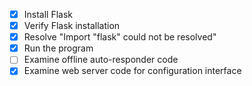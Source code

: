 - [x] Install Flask
- [x] Verify Flask installation
- [x] Resolve "Import "flask" could not be resolved"
- [x] Run the program
- [ ] Examine offline auto-responder code
- [x] Examine web server code for configuration interface
